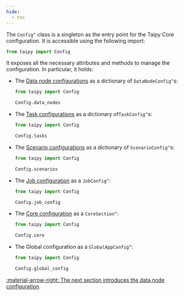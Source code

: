 ```yaml
---
hide:
  - toc
---
```


The `Config^` class is a singleton as the entry point for the Taipy Core configuration. It is accessible
using the following import:

```python linenums="1"
from taipy import Config
```

It exposes all the necessary attributes and methods to manage the configuration. In particular, it holds:

- The [Data node configurations](data-node-config.md) as a dictionary of `DataNodeConfig^`s:
    ```python linenums="1"
    from taipy import Config

    Config.data_nodes
    ```
- The [Task configurations](task-config.md) as a dictionary of`TaskConfig^`s:
    ```python linenums="1"
    from taipy import Config

    Config.tasks
    ```
- The [Scenario configurations](scenario-config.md) as a dictionary of `ScenarioConfig^`s:
    ```python linenums="1"
    from taipy import Config

    Config.scenarios
    ```
- The [Job configuration](job-config.md) as a `JobConfig^`:
    ```python linenums="1"
    from taipy import Config

    Config.job_config
    ```
- The [Core configuration](core-config.md) as a `CoreSection^`:
    ```python linenums="1"
    from taipy import Config

    Config.core
    ```
- The Global configuration as a `GlobalAppConfig^`:
    ```python linenums="1"
    from taipy import Config

    Config.global_config
    ```

[:material-arrow-right: The next section introduces the data node configuration](data-node-config.md).
